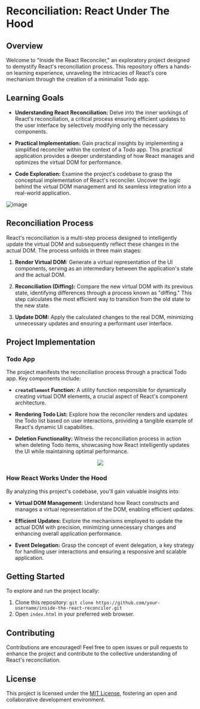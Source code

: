 # Reconciliation: React Under The Hood

## Overview

Welcome to "Inside the React Reconciler," an exploratory project designed to demystify React's reconciliation process. This repository offers a hands-on learning experience, unraveling the intricacies of React's core mechanism through the creation of a minimalist Todo app.

## Learning Goals

- **Understanding React Reconciliation:** Delve into the inner workings of React's reconciliation, a critical process ensuring efficient updates to the user interface by selectively modifying only the necessary components.
  
- **Practical Implementation:** Gain practical insights by implementing a simplified reconciler within the context of a Todo app. This practical application provides a deeper understanding of how React manages and optimizes the virtual DOM for performance.
  
- **Code Exploration:** Examine the project's codebase to grasp the conceptual implementation of React's reconciler. Uncover the logic behind the virtual DOM management and its seamless integration into a real-world application.

![image](https://res.cloudinary.com/practicaldev/image/fetch/s--1TsFuP2c--/c_imagga_scale,f_auto,fl_progressive,h_420,q_auto,w_1000/https://dev-to-uploads.s3.amazonaws.com/uploads/articles/xjqsuome198owgamcgr3.jpeg)

## Reconciliation Process

React's reconciliation is a multi-step process designed to intelligently update the virtual DOM and subsequently reflect these changes in the actual DOM. The process unfolds in three main stages:

1. **Render Virtual DOM:** Generate a virtual representation of the UI components, serving as an intermediary between the application's state and the actual DOM.

2. **Reconciliation (Diffing):** Compare the new virtual DOM with its previous state, identifying differences through a process known as "diffing." This step calculates the most efficient way to transition from the old state to the new state.

3. **Update DOM:** Apply the calculated changes to the real DOM, minimizing unnecessary updates and ensuring a performant user interface.

## Project Implementation

### Todo App

The project manifests the reconciliation process through a practical Todo app. Key components include:

- **`createElement` Function:** A utility function responsible for dynamically creating virtual DOM elements, a crucial aspect of React's component architecture.

- **Rendering Todo List:** Explore how the reconciler renders and updates the Todo list based on user interactions, providing a tangible example of React's dynamic UI capabilities.

- **Deletion Functionality:** Witness the reconciliation process in action when deleting Todo items, showcasing how React intelligently updates the UI while maintaining optimal performance.

 <p align="center">
  <img src="[http://some_place.com/image.png](https://cdn-images-1.medium.com/v2/resize:fit:800/1*iJKfCo2XlFtz-9ST0_HCtA.png)" />
</p>

### How React Works Under the Hood

By analyzing this project's codebase, you'll gain valuable insights into:

- **Virtual DOM Management:** Understand how React constructs and manages a virtual representation of the DOM, enabling efficient updates.

- **Efficient Updates:** Explore the mechanisms employed to update the actual DOM with precision, minimizing unnecessary changes and enhancing overall application performance.

- **Event Delegation:** Grasp the concept of event delegation, a key strategy for handling user interactions and ensuring a responsive and scalable application.

## Getting Started

To explore and run the project locally:

1. Clone this repository: `git clone https://github.com/your-username/inside-the-react-reconciler.git`
2. Open `index.html` in your preferred web browser.

## Contributing

Contributions are encouraged! Feel free to open issues or pull requests to enhance the project and contribute to the collective understanding of React's reconciliation.

## License

This project is licensed under the [MIT License](LICENSE), fostering an open and collaborative development environment.
